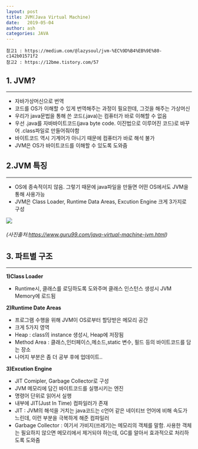 ```yaml
---
layout: post
title: JVM(Java Virtual Machine)
date:   2019-05-04
author: ash
categories: JAVA
---
```


```
참고1 : https://medium.com/@lazysoul/jvm-%EC%9D%B4%EB%9E%80-c142b01571f2
참고2 : https://12bme.tistory.com/57
```

## 1. JVM?

* * *

- 자바가상머신으로 번역
- 코드를 OS가 이해할 수 있게 번역해주는 과정이 필요한데, 그것을 해주는 가상머신
- 우리가 java문법을 통해 쓴 코드(.java)는 컴퓨터가 바로 이해할 수 없음
- 우선 .java를 자바바이트코드(java byte code. 이진법으로 이루어진 코드)로 바꾸어 .class파일로 만들어줘야함
- 바이트코드 역시 기계어가 아니기 때문에 컴퓨터가 바로 해석 불가
- JVM은 OS가 바이트코드를 이해할 수 있도록 도와줌

## 2.JVM 특징

* * *

- OS에 종속적이지 않음. 그렇기 때문에 java파일을 만들면 어떤 OS에서도 JVM을 통해 사용가능
- JVM은 Class Loader, Runtime Data Areas, Excution Engine 크게 3가지로 구성

![](https://www.guru99.com/images/1/2.png)
###### (사진출처:https://www.guru99.com/java-virtual-machine-jvm.html)

## 3. 파트별 구조

* * *

**1)Class Loader**

- Runtime시, 클래스를 로딩하도록 도와주며 클래스 인스턴스 생성시 JVM Memory에 로드됨

**2)Runtime Date Areas**

- 프로그램 수행을 위해 JVM이 OS로부터 할당받은 메모리 공간
- 크게 5가지 영역
- Heap : class의 instance 생성시, Heap에 저장됨
- Method Area : 클래스,인터페이스,메소드,static 변수, 필드 등의 바이트코드를 담는 장소
- 나머지 부분은 좀 더 공부 후에 업데이트..

**3)Excution Engine**

- JIT Comipler, Garbage Collector로 구성
- JVM 메모리에 담긴 바이트코드를 실행시키는 엔진
- 명령어 단위로 읽어서 실행
- 내부에 JIT(Just In Time) 컴파일러가 존재
- JIT : JVM의 해석을 거치는 java코드는 c언어 같은 네이티브 언어에 비해 속도가 느린데, 이런 부분을 극복하게 해준 컴파일러
- Garbage Collector : 여기서 가비지(쓰레기)는 메모리의 객체를 말함. 사용한 객체는 필요하지 않으면 메모리에서 제거되야 하는데, GC를 알아서 효과적으로 처리하도록 도와줌


